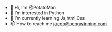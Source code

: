 - 👋 Hi, I’m @PotatoMan
- 👀 I’m interested in Python
- 🌱 I’m currently learning Js,html,Css
- 📫 How to reach me jacob@pengwinning.com
